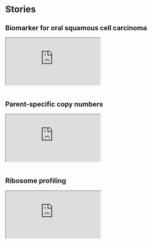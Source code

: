 # Stories

## Biomarker for oral squamous cell carcinoma
<div style="max-width: 480px; max-height:389px;">
 <div class="embed-responsive embed-responsive-4by3">
  <iframe src="https://docs.google.com/presentation/d/1bpjA15DwDVSBFmYFHEXNXNUI6o1vVRJhoidydKrkUIc/embed?start=false&loop=false&delayms=3000"
allowfullscreen="true" mozallowfullscreen="true"
webkitallowfullscreen="true"></iframe>
 </div>
</div>
</br>

## Parent-specific copy numbers
<div style="max-width: 480px; max-height:389px;">
 <div class="embed-responsive embed-responsive-4by3">
  <iframe src="https://docs.google.com/presentation/d/1SHJxYP7B8G84Sl9NmkmXGy_eFQoYPUno7U81PI8Gk2c/embed?start=false&loop=false&delayms=3000"
allowfullscreen="true" mozallowfullscreen="true"
webkitallowfullscreen="true"></iframe>
 </div>
</div>
</br>


## Ribosome profiling
<div style="max-width: 480px; max-height:389px;">
 <div class="embed-responsive embed-responsive-4by3">
  <iframe src="https://docs.google.com/presentation/d/1DVzDnWIVTRYTaXPVLtOx0muGIa32kn7qY9N7upIvy8s/embed?start=false&loop=false&delayms=3000"
allowfullscreen="true" mozallowfullscreen="true"
webkitallowfullscreen="true"></iframe>
 </div>
</div>
</br>
